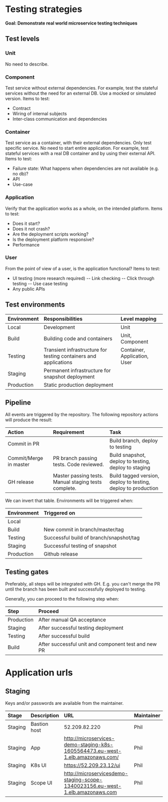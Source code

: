 # Testing strategies

**Goal: Demonstrate real world microservice testing techniques**

## Test levels

### Unit

No need to describe.

### Component

Test service without external dependencies. For example, test the stateful services without the need for an external DB. Use a mocked or simulated version. Items to test:

- Contract
- Wiring of internal subjects
- Inter-class communication and dependencies

### Container
 
Test service as a container, with their external dependencies. Only test specific service. No need to start entire application. For example, test stateful services with a real DB container and by using their external API. Items to test:

- Failure state: What happens when dependencies are not available (e.g. no db)?
- API
- Use-case

### Application

Verify that the application works as a whole, on the intended platform. Items to test:

- Does it start?
- Does it not crash?
- Are the deployment scripts working?
- Is the deployment platform responsive?
- Performance

### User

From the point of view of a user, is the application functional? Items to test:

- UI testing (more research required)
-- Link checking
-- Click through testing
-- Use case testing
- Any public APIs

## Test environments

| Environment | Responsibilities                                                 | Level mapping                |
|:------------|:-----------------------------------------------------------------|:-----------------------------|
| Local       | Development                                                      | Unit                         |
| Build       | Building code and containers                                     | Unit, Component              |
| Testing     | Transient infrastructure for testing containers and applications | Container, Application, User |
| Staging     | Permanent infrastructure for snapshot deployment                 |                              |
| Production  | Static production deployment                                     |                              |

## Pipeline

All events are triggered by the repository. The following repository actions will produce the result:

| Action                 | Requirement                                          | Task                                                          |
|:-----------------------|:-----------------------------------------------------|:--------------------------------------------------------------|
| Commit in PR           |                                                      | Build branch, deploy to testing                               |
| Commit/Merge in master | PR branch passing tests. Code reviewed.              | Build snapshot, deploy to testing, deploy to staging          |
| GH release             | Master passing tests. Manual staging tests complete. | Build tagged version, deploy to testing, deploy to production |

We can invert that table. Environments will be triggered when:

| Environment | Triggered on                            |
|:------------|:----------------------------------------|
| Local       |                                         |
| Build       | New commit in branch/master/tag         |
| Testing     | Successful build of branch/snapshot/tag |
| Staging     | Successful testing of snapshot          |
| Production  | Github release                          |

## Testing gates

Preferably, all steps will be integrated with GH. E.g. you can't merge the PR until the branch has been built and successfully deployed to testing.

Generally, you can proceed to the following step when:

| Step       | Proceed                                             |
|:-----------|:----------------------------------------------------|
| Production | After manual QA acceptance                          |
| Staging    | After successful testing deployment                 |
| Testing    | After successful build                              |
| Build      | After successful unit and component test and new PR |

# Application urls

## Staging

Keys and/or passwords are available from the maintainer.

| Stage   | Description  | URL                                                                           | Maintainer |
|:--------|:-------------|:------------------------------------------------------------------------------|:-----------|
| Staging | Bastion host | 52.209.82.220                                                                 | Phil       |
| Staging | App          | http://microservices-demo-staging-k8s-1605564473.eu-west-1.elb.amazonaws.com/ | Phil       |
| Staging | K8s UI       | https://52.209.23.12/ui                                                       | Phil       |
| Staging | Scope UI     | http://microservicesdemo-staging-scope-1340023156.eu-west-1.elb.amazonaws.com | Phil       |
